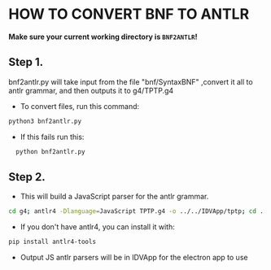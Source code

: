 # HOW TO CONVERT BNF TO ANTLR

**Make sure your current working directory is `BNF2ANTLR`!**

## Step 1.

bnf2antlr.py will take input from the file "bnf/SyntaxBNF" ,convert it all to antlr grammar, and then outputs it to g4/TPTP.g4

- To convert files, run this command:

```bash
python3 bnf2antlr.py
```

- If this fails run this:

```bash
  python bnf2antlr.py
```

## Step 2.

- This will build a JavaScript parser for the antlr grammar.

```bash
cd g4; antlr4 -Dlanguage=JavaScript TPTP.g4 -o ../../IDVApp/tptp; cd ..
```

- If you don't have antlr4, you can install it with:

```bash
pip install antlr4-tools
```

- Output JS antlr parsers will be in IDVApp for the electron app to use
